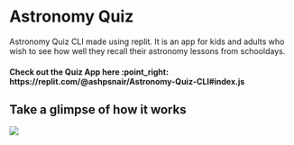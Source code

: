 # Astronomy Quiz
Astronomy Quiz CLI made using replit. It is an app for kids and adults who wish to see how well they recall their astronomy lessons from schooldays.


<h4> Check out the Quiz App here  :point_right:  https://replit.com/@ashpsnair/Astronomy-Quiz-CLI#index.js <h4>

<h2> Take a glimpse of how it works </h2>
<img src= 'https://user-images.githubusercontent.com/69599173/126203070-69663919-8b06-4ac8-b0f1-d25919367a6a.gif' />


